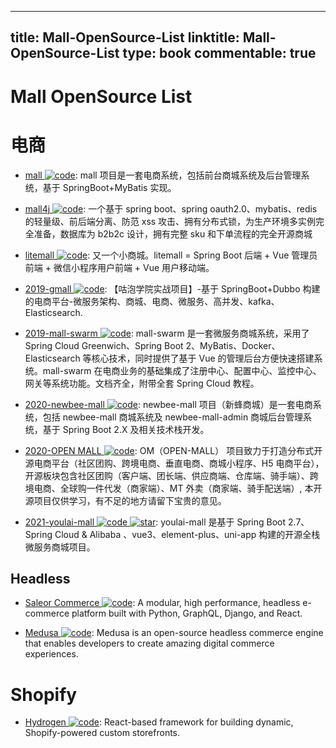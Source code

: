
---
title: Mall-OpenSource-List
linktitle: Mall-OpenSource-List
type: book
commentable: true
---

# Mall OpenSource List

# 电商

- [mall ![code](https://martrix-usa.oss-accelerate.aliyuncs.com/logo/code.svg)](https://github.com/macrozheng/mall): mall 项目是一套电商系统，包括前台商城系统及后台管理系统，基于 SpringBoot+MyBatis 实现。

- [mall4j ![code](https://martrix-usa.oss-accelerate.aliyuncs.com/logo/code.svg)](https://gitee.com/gz-yami/mall4j): 一个基于 spring boot、spring oauth2.0、mybatis、redis 的轻量级、前后端分离、防范 xss 攻击、拥有分布式锁，为生产环境多实例完全准备，数据库为 b2b2c 设计，拥有完整 sku 和下单流程的完全开源商城

- [litemall ![code](https://martrix-usa.oss-accelerate.aliyuncs.com/logo/code.svg)](https://github.com/linlinjava/litemall): 又一个小商城。litemall = Spring Boot 后端 + Vue 管理员前端 + 微信小程序用户前端 + Vue 用户移动端。

- [2019-gmall ![code](https://martrix-usa.oss-accelerate.aliyuncs.com/logo/code.svg)](https://github.com/2227324689/gpmall): 【咕泡学院实战项目】-基于 SpringBoot+Dubbo 构建的电商平台-微服务架构、商城、电商、微服务、高并发、kafka、Elasticsearch.

- [2019-mall-swarm ![code](https://martrix-usa.oss-accelerate.aliyuncs.com/logo/code.svg)](https://github.com/macrozheng/mall-swarm): mall-swarm 是一套微服务商城系统，采用了 Spring Cloud Greenwich、Spring Boot 2、MyBatis、Docker、Elasticsearch 等核心技术，同时提供了基于 Vue 的管理后台方便快速搭建系统。mall-swarm 在电商业务的基础集成了注册中心、配置中心、监控中心、网关等系统功能。文档齐全，附带全套 Spring Cloud 教程。

- [2020-newbee-mall ![code](https://martrix-usa.oss-accelerate.aliyuncs.com/logo/code.svg)](https://github.com/newbee-ltd/newbee-mall): newbee-mall 项目（新蜂商城）是一套电商系统，包括 newbee-mall 商城系统及 newbee-mall-admin 商城后台管理系统，基于 Spring Boot 2.X 及相关技术栈开发。

- [2020-OPEN MALL ![code](https://martrix-usa.oss-accelerate.aliyuncs.com/logo/code.svg)](https://gitee.com/brother-ting/om/tree/master): OM（OPEN-MALL） 项目致力于打造分布式开源电商平台（社区团购、跨境电商、垂直电商、商城小程序、H5 电商平台），开源板块包含社区团购（客户端、团长端、供应商端、仓库端、骑手端）、跨境电商、全球购一件代发（商家端）、MT 外卖（商家端、骑手配送端）, 本开源项目仅供学习，有不足的地方请留下宝贵的意见。

- [2021-youlai-mall ![code](https://martrix-usa.oss-accelerate.aliyuncs.com/logo/code.svg) ![star](https://img.shields.io/github/stars/youlaitech/youlai-mall)](https://github.com/youlaitech/youlai-mall): youlai-mall 是基于 Spring Boot 2.7、Spring Cloud & Alibaba 、vue3、element-plus、uni-app 构建的开源全栈微服务商城项目。

## Headless

- [Saleor Commerce ![code](https://martrix-usa.oss-accelerate.aliyuncs.com/logo/code.svg)](https://github.com/mirumee/saleor): A modular, high performance, headless e-commerce platform built with Python, GraphQL, Django, and React.

- [Medusa ![code](https://martrix-usa.oss-accelerate.aliyuncs.com/logo/code.svg)](https://github.com/medusajs/medusa): Medusa is an open-source headless commerce engine that enables developers to create amazing digital commerce experiences.

# Shopify

- [Hydrogen ![code](https://martrix-usa.oss-accelerate.aliyuncs.com/logo/code.svg)](https://github.com/Shopify/hydrogen): React-based framework for building dynamic, Shopify-powered custom storefronts.

    